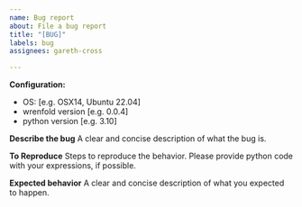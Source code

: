 ```yaml
---
name: Bug report
about: File a bug report
title: "[BUG]"
labels: bug
assignees: gareth-cross

---
```


**Configuration:**
- OS: [e.g. OSX14, Ubuntu 22.04]
- wrenfold version [e.g. 0.0.4]
- python version [e.g. 3.10]

**Describe the bug**
A clear and concise description of what the bug is.

**To Reproduce**
Steps to reproduce the behavior. Please provide python code with your expressions, if possible.

**Expected behavior**
A clear and concise description of what you expected to happen.
